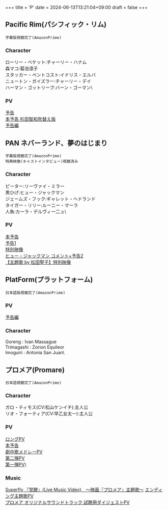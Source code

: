 +++
title = 'P'
date = 2024-06-13T13:21:04+09:00
draft = false
+++


## Pacific Rim(パシフィック・リム)
```
字幕版視聴完了(AmazonPrime)
```  

### Character
ローリー・ベケット:チャーリー・ハナム\
森マコ:菊池凛子\
スタッカー・ペントコスト:イドリス・エルバ\
ニュートン・ガイズラー:チャーリー・デイ\
ハーマン・ゴットリーブ:バーン・ゴーマン\
### PV
[予告](https://youtu.be/rsND07THcBI)\
[本予告 杉田智和吹替え版](https://youtu.be/4Vjy1P7j3ms)\
[予告編](https://youtu.be/LIw5DFz0ObQ)

## PAN ネバーランド、夢のはじまり
```
字幕版視聴完了(AmazonPrime)
特典映像(キャストインタビュー)視聴済み
```

### Character
ピーター:リーヴァイ・ミラー\
黒ひげ:ヒュー・ジャックマン\
ジェームズ・フック:ギャレット・ヘドランド\
タイガー・リリー:ルーニー・マーラ\
人魚:カーラ・デルヴィー二ュ\

### PV
[本予告](https://youtu.be/5w7gyi4IKjE)\
[予告1](https://youtu.be/-UgrwHsifXQ)\
[特別映像](https://youtu.be/0KmMkmRJl6c)\
[ヒュー・ジャックマン コメント+予告2](https://youtu.be/V_G2GUZ4GtY)\
[【主題歌 by 松田聖子】特別映像](https://youtu.be/28AvwxnY_AU)

  

## PlatForm(プラットフォーム)
```
日本語版視聴完了(AmazonPrime)
```

### PV
[予告編](https://youtu.be/qgav79qXDlg)

### Character
Goreng : Ivan Massague\
Trimagashi : Zorion Equileor\
Imoguiri : Antonia San Juan\

  

## プロメア(Promare)
```
日本語視聴完了(AmazonPrime)
```
### Character
ガロ・ティモス(CV:松山ケンイチ):主人公\
リオ・フォーティア(CV:早乙女太一):主人公

### PV
[ロングPV](https://youtu.be/Q1z8XFR3nNg)\
[本予告](https://youtu.be/2supSiC27XU)\
[劇中歌メドレーPV](https://youtu.be/szgGxKECtWs)\
[第二弾PV](https://youtu.be/RzFFaLB6fHw)\
[第一弾PV](https://youtu.be/rWxUaUU4Heg)\

  
### Music
[Superfly 『覚醒』(Live Music Video)　〜映画『プロメア』主題歌〜](https://youtube.com/watch?v=3VIpDJyQ-BA)
[エンディング主題歌PV](https://youtu.be/3VZj-Y9Uq8Y)\
[プロメア オリジナルサウンドトラック 試聴用ダイジェストPV](https://youtu.be/q9JRlo3XSOc)

